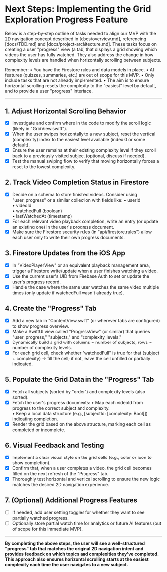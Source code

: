 # Next Steps: Implementing the Grid Exploration Progress Feature

Below is a step-by-step outline of tasks needed to align our MVP with the 2D navigation concept described in [docs/overview.md], referencing [docs/TDD.md] and [docs/project-architecture.md]. These tasks focus on creating a user "progress" view (a tab) that displays a grid showing which videos the user has fully watched. They also address the change in how complexity levels are handled when horizontally scrolling between subjects.

Remember: • You have the Firestore rules and data models in place. • AI features (quizzes, summaries, etc.) are out of scope for this MVP. • Only include tasks that are not already implemented. • The aim is to ensure horizontal scrolling resets the complexity to the "easiest" level by default, and to provide a user "progress" interface.

---

## 1. Adjust Horizontal Scrolling Behavior
- [x] Investigate and confirm where in the code to modify the scroll logic (likely in "GridView.swift").
- [x] When the user swipes horizontally to a new subject, reset the vertical (complexity) index to the easiest level available (index 0 or some default).
- [x] Ensure the user remains at their existing complexity level if they scroll back to a previously visited subject (optional, discuss if needed).
- [x] Test the manual swiping flow to verify that moving horizontally forces a reset to the lowest complexity.

## 2. Track Video Completion Status in Firestore
- [x] Decide on a schema to store finished videos. Consider using "user_progress" or a similar collection with fields like:
  • userId  
  • videoId  
  • watchedFull (boolean)  
  • lastWatchedAt (timestamp)  
- [x] For each relevant video playback completion, write an entry (or update an existing one) in the user's progress document.  
- [x] Make sure the Firestore security rules (in "api/firestore.rules") allow each user only to write their own progress documents.

## 3. Firestore Updates from the iOS App
- [x] In "VideoPlayerView" or an equivalent playback management area, trigger a Firestore write/update when a user finishes watching a video.  
- [x] Use the current user's UID from Firebase Auth to set or update the user's progress record.  
- [x] Handle the case where the same user watches the same video multiple times (only update if watchedFull wasn't already true).

## 4. Create the "Progress" Tab
- [x] Add a new tab in "ContentView.swift" (or wherever tabs are configured) to show progress overview.  
- [x] Make a SwiftUI view called "ProgressView" (or similar) that queries "user_progress," "subjects," and "complexity_levels."  
- [x] Dynamically build a grid with columns = number of subjects, rows = number of complexity levels.  
- [x] For each grid cell, check whether "watchedFull" is true for that (subject + complexity) → fill the cell; if not, leave the cell unfilled or partially indicated.

## 5. Populate the Grid Data in the "Progress" Tab
- [x] Fetch all subjects (sorted by "order") and complexity levels (also sorted).  
- [x] Fetch the user's progress documents:
  • Map each videoId from progress to the correct subject and complexity.  
  • Keep a local data structure (e.g., [subjectId: [complexity: Bool]]) indicating completion.  
- [x] Render the grid based on the above structure, marking each cell as completed or incomplete.

## 6. Visual Feedback and Testing
- [x] Implement a clear visual style on the grid cells (e.g., color or icon to show completion).  
- [x] Confirm that, when a user completes a video, the grid cell becomes filled on the next refresh of the "Progress" tab.  
- [x] Thoroughly test horizontal and vertical scrolling to ensure the new logic matches the desired 2D navigation experience.

## 7. (Optional) Additional Progress Features
- [ ] If needed, add user setting toggles for whether they want to see partially watched progress.  
- [ ] Optionally store partial watch time for analytics or future AI features (out of scope for this immediate MVP).

---

**By completing the above steps, the user will see a well-structured "progress" tab that matches the original 2D navigation intent and provides feedback on which topics and complexities they've completed. This approach also ensures horizontal scrolling starts at the easiest complexity each time the user navigates to a new subject.**  